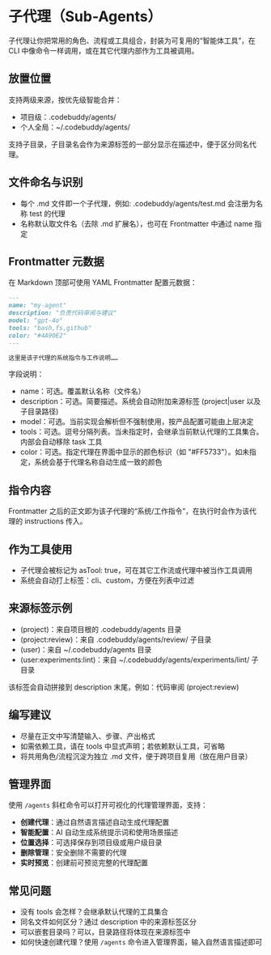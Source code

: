 # 子代理（Sub-Agents）

子代理让你把常用的角色、流程或工具组合，封装为可复用的“智能体工具”，在 CLI 中像命令一样调用，或在其它代理内部作为工具被调用。

## 放置位置

支持两级来源，按优先级智能合并：
- 项目级：.codebuddy/agents/
- 个人全局：~/.codebuddy/agents/

支持子目录，子目录名会作为来源标签的一部分显示在描述中，便于区分同名代理。

## 文件命名与识别

- 每个 .md 文件即一个子代理，例如: .codebuddy/agents/test.md 会注册为名称 test 的代理
- 名称默认取文件名（去除 .md 扩展名），也可在 Frontmatter 中通过 name 指定

## Frontmatter 元数据

在 Markdown 顶部可使用 YAML Frontmatter 配置元数据：

```markdown
---
name: "my-agent"
description: "负责代码审阅与建议"
model: "gpt-4o"
tools: "bash,fs,github"
color: "#4A90E2"
---

这里是该子代理的系统指令与工作说明……
```

字段说明：
- name：可选。覆盖默认名称（文件名）
- description：可选。简要描述。系统会自动附加来源标签 (project|user 以及子目录路径)
- model：可选。当前实现会解析但不强制使用，按产品配置可能由上层决定
- tools：可选。逗号分隔列表。当未指定时，会继承当前默认代理的工具集合。内部会自动移除 task 工具
- color：可选。指定代理在界面中显示的颜色标识（如 "#FF5733"）。如未指定，系统会基于代理名称自动生成一致的颜色

## 指令内容

Frontmatter 之后的正文即为该子代理的“系统/工作指令”，在执行时会作为该代理的 instructions 传入。

## 作为工具使用

- 子代理会被标记为 asTool: true，可在其它工作流或代理中被当作工具调用
- 系统会自动打上标签：cli、custom，方便在列表中过滤

## 来源标签示例

- (project)：来自项目根的 .codebuddy/agents 目录
- (project:review)：来自 .codebuddy/agents/review/ 子目录
- (user)：来自 ~/.codebuddy/agents 目录
- (user:experiments:lint)：来自 ~/.codebuddy/agents/experiments/lint/ 子目录

该标签会自动拼接到 description 末尾，例如：代码审阅 (project:review)

## 编写建议

- 尽量在正文中写清楚输入、步骤、产出格式
- 如需依赖工具，请在 tools 中显式声明；若依赖默认工具，可省略
- 将共用角色/流程沉淀为独立 .md 文件，便于跨项目复用（放在用户目录）

## 管理界面

使用 `/agents` 斜杠命令可以打开可视化的代理管理界面，支持：

- **创建代理**：通过自然语言描述自动生成代理配置
- **智能配置**：AI 自动生成系统提示词和使用场景描述
- **位置选择**：可选择保存到项目级或用户级目录
- **删除管理**：安全删除不需要的代理
- **实时预览**：创建前可预览完整的代理配置

## 常见问题

- 没有 tools 会怎样？会继承默认代理的工具集合
- 同名文件如何区分？通过 description 中的来源标签区分
- 可以嵌套目录吗？可以，目录路径将体现在来源标签中
- 如何快速创建代理？使用 `/agents` 命令进入管理界面，输入自然语言描述即可
